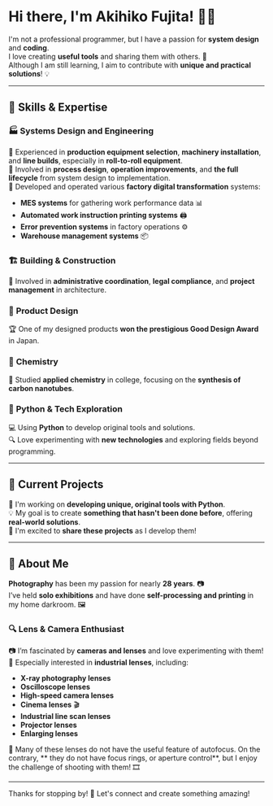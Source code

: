 # Hi there, I'm Akihiko Fujita! 👋✨  
I'm not a professional programmer, but I have a passion for **system design** and **coding**.  
I love creating **useful tools** and sharing them with others. 🚀  
Although I am still learning, I aim to contribute with **unique and practical solutions**! 💡  

---

## 🔧 Skills & Expertise  
### 🏭 **Systems Design and Engineering**  
🔹 Experienced in **production equipment selection**, **machinery installation**, and **line builds**, especially in **roll-to-roll equipment**.  
🔹 Involved in **process design**, **operation improvements**, and **the full lifecycle** from system design to implementation.  
🔹 Developed and operated various **factory digital transformation** systems:  
   - **MES systems** for gathering work performance data 📊  
   - **Automated work instruction printing systems** 🖨️  
   - **Error prevention systems** in factory operations ⚙️  
   - **Warehouse management systems** 📦  

### 🏗️ **Building & Construction**  
📝 Involved in **administrative coordination**, **legal compliance**, and **project management** in architecture.  

### 🎨 **Product Design**  
🏆 One of my designed products **won the prestigious Good Design Award** in Japan.  

### 🧪 **Chemistry**  
🔬 Studied **applied chemistry** in college, focusing on the **synthesis of carbon nanotubes**.  

### 🐍 **Python & Tech Exploration**  
💻 Using **Python** to develop original tools and solutions.  
🔍 Love experimenting with **new technologies** and exploring fields beyond programming.  

---

## 🎯 Current Projects  
🚀 I'm working on **developing unique, original tools with Python**.  
💡 My goal is to create **something that hasn't been done before**, offering **real-world solutions**.  
📢 I'm excited to **share these projects** as I develop them!  

---

## 📸 About Me  
**Photography** has been my passion for nearly **28 years**. 📷  
I’ve held **solo exhibitions** and have done **self-processing and printing** in my home darkroom. 🖼️  

### 🔍 Lens & Camera Enthusiast  
📷 I’m fascinated by **cameras and lenses** and love experimenting with them!  
🔬 Especially interested in **industrial lenses**, including:  
   - **X-ray photography lenses**  
   - **Oscilloscope lenses**  
   - **High-speed camera lenses**  
   - **Cinema lenses** 🎬  
   - **Industrial line scan lenses**  
   - **Projector lenses**  
   - **Enlarging lenses**  

📌 Many of these lenses do not have the useful feature of autofocus. On the contrary, ** they do not have focus rings, or aperture control**, but I enjoy the challenge of shooting with them! 🎞️  

---

Thanks for stopping by! 🚀 Let's connect and create something amazing!  
